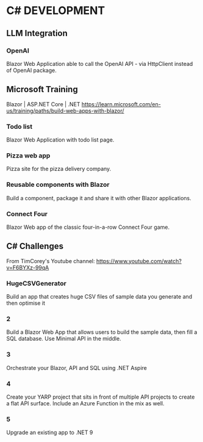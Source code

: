 # C# DEVELOPMENT

## LLM Integration

### OpenAI

Blazor Web Application able to call the OpenAI API - via HttpClient instead of OpenAI package.

## Microsoft Training

Blazor | ASP.NET Core | .NET
https://learn.microsoft.com/en-us/training/paths/build-web-apps-with-blazor/

### Todo list

Blazor Web Application with todo list page.

### Pizza web app

Pizza site for the pizza delivery company.

### Reusable components with Blazor

Build a component, package it and share it with other Blazor applications.

### Connect Four

Blazor Web app of the classic four-in-a-row Connect Four game.

## C# Challenges

From TimCorey's Youtube channel: https://www.youtube.com/watch?v=F6BYXz-99qA 

### HugeCSVGenerator

Build an app that creates huge CSV files of sample data you generate and then optimise it

### 2

Build a Blazor Web App that allows users to build the sample data, then fill a SQL database. Use Minimal API in the middle.

### 3

Orchestrate your Blazor, API and SQL using .NET Aspire

### 4

Create your YARP project that sits in front of multiple API projects to create a flat API surface. Include an Azure Function in the mix as well.

### 5

Upgrade an existing app to .NET 9